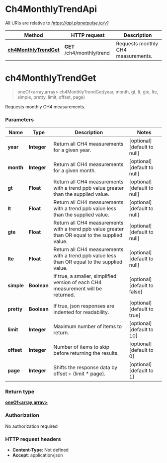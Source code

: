 # Ch4MonthlyTrendApi

All URIs are relative to *https://api.planetpulse.io/v1*

Method | HTTP request | Description
------------- | ------------- | -------------
[**ch4MonthlyTrendGet**](Ch4MonthlyTrendApi.md#ch4MonthlyTrendGet) | **GET** /ch4/monthly/trend | Requests monthly CH4 measurements.


<a name="ch4MonthlyTrendGet"></a>
# **ch4MonthlyTrendGet**
> oneOf&lt;array,array&gt; ch4MonthlyTrendGet(year, month, gt, lt, gte, lte, simple, pretty, limit, offset, page)

Requests monthly CH4 measurements.

### Parameters

Name | Type | Description  | Notes
------------- | ------------- | ------------- | -------------
 **year** | **Integer**| Return all CH4 measurements for a given year. | [optional] [default to null]
 **month** | **Integer**| Return all CH4 measurements for a given month. | [optional] [default to null]
 **gt** | **Float**| Return all CH4 measurements with a trend ppb value greater than the supplied value. | [optional] [default to null]
 **lt** | **Float**| Return all CH4 measurements with a trend ppb value less than the supplied value. | [optional] [default to null]
 **gte** | **Float**| Return all CH4 measurements with a trend ppb value greater than OR equal to the supplied value. | [optional] [default to null]
 **lte** | **Float**| Return all CH4 measurements with a trend ppb value less than OR equal to the supplied value. | [optional] [default to null]
 **simple** | **Boolean**| If true, a smaller, simplified version of each CH4 measurement will be returned. | [optional] [default to false]
 **pretty** | **Boolean**| If true, json responses are indented for readability. | [optional] [default to true]
 **limit** | **Integer**| Maximum number of items to return. | [optional] [default to 10]
 **offset** | **Integer**| Number of items to skip before returning the results. | [optional] [default to 0]
 **page** | **Integer**| Shifts the response data by offset + (limit * page). | [optional] [default to 1]

### Return type

[**oneOf&lt;array,array&gt;**](../Models/oneOf&lt;array,array&gt;.md)

### Authorization

No authorization required

### HTTP request headers

- **Content-Type**: Not defined
- **Accept**: application/json

